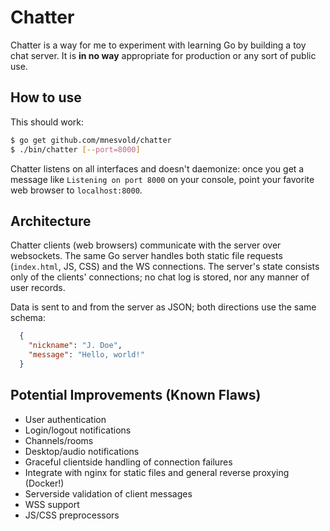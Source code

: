 # Chatter

Chatter is a way for me to experiment with learning Go by building a toy chat
server. It is **in no way** appropriate for production or any sort of public
use.

## How to use

This should work:

```bash
$ go get github.com/mnesvold/chatter
$ ./bin/chatter [--port=8000]
```

Chatter listens on all interfaces and doesn't daemonize: once you get a
message like `Listening on port 8000` on your console, point your favorite
web browser to `localhost:8000`.

## Architecture

Chatter clients (web browsers) communicate with the server over websockets.
The same Go server handles both static file requests (`index.html`, JS, CSS)
and the WS connections. The server's state consists only of the clients'
connections; no chat log is stored, nor any manner of user records.

Data is sent to and from the server as JSON; both directions use the same
schema:

```json
  {
    "nickname": "J. Doe",
    "message": "Hello, world!"
  }
```

## Potential Improvements (Known Flaws)

* User authentication
* Login/logout notifications
* Channels/rooms
* Desktop/audio notifications
* Graceful clientside handling of connection failures
* Integrate with nginx for static files and general reverse proxying (Docker!)
* Serverside validation of client messages
* WSS support
* JS/CSS preprocessors
